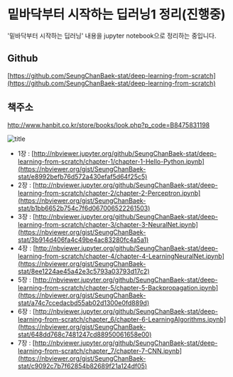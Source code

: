 # 밑바닥부터 시작하는 딥러닝1 정리(진행중)
    
'밑바닥부터 시작하는 딥러닝' 내용을 jupyter notebook으로 정리하는 중입니다.
    
## Github
    
[https://github.com/SeungChanBaek-stat/deep-learning-from-scratch](https://github.com/SeungChanBaek-stat/deep-learning-from-scratch)
    
## 책주소

http://www.hanbit.co.kr/store/books/look.php?p_code=B8475831198
    
![title](http://www.hanbit.co.kr/data/books/B8475831198_l.jpg)
    
- 1장 : [http://nbviewer.jupyter.org/github/SeungChanBaek-stat/deep-learning-from-scratch/chapter-1/chapter-1-Hello-Python.ipynb](https://nbviewer.org/gist/SeungChanBaek-stat/e8992befb76d572a430efaf5d64f25c5)
- 2장 : [http://nbviewer.jupyter.org/github/SeungChanBaek-stat/deep-learning-from-scratch/chapter-2/chapter-2-Perceptron.ipynb](https://nbviewer.org/gist/SeungChanBaek-stat/b1bb6652b754c7f6d067006522261503)
- 3장 : [http://nbviewer.jupyter.org/github/SeungChanBaek-stat/deep-learning-from-scratch/chapter-3/chapter-3-NeuralNet.ipynb](https://nbviewer.org/gist/SeungChanBaek-stat/3b914d406fa4c49be4ac83280fc4a5a1)
- 4장 : [http://nbviewer.jupyter.org/github/SeungChanBaek-stat/deep-learning-from-scratch/chapter-4/chapter-4-LearningNeuralNet.ipynb](https://nbviewer.org/gist/SeungChanBaek-stat/8ee1224ae45a42e3c5793a03793d17c2)
- 5장 : [http://nbviewer.jupyter.org/github/SeungChanBaek-stat/deep-learning-from-scratch/chapter-5/chapter-5-Backpropagation.ipynb](https://nbviewer.org/gist/SeungChanBaek-stat/a74c7ccedacbd55ab02d1300e0fd889d)
- 6장 : [http://nbviewer.jupyter.org/github/SeungChanBaek-stat/deep-learning-from-scratch/chapter_6/chapter-6-LearningAlgorithms.ipynb](https://nbviewer.org/gist/SeungChanBaek-stat/648dd768c7481247cd88950061658e00)
- 7장 : [http://nbviewer.jupyter.org/github/SeungChanBaek-stat/deep-learning-from-scratch/chapter_7/chapter-7-CNN.ipynb](https://nbviewer.org/gist/SeungChanBaek-stat/c9092c7b7f62854b82689f21a124df05)
